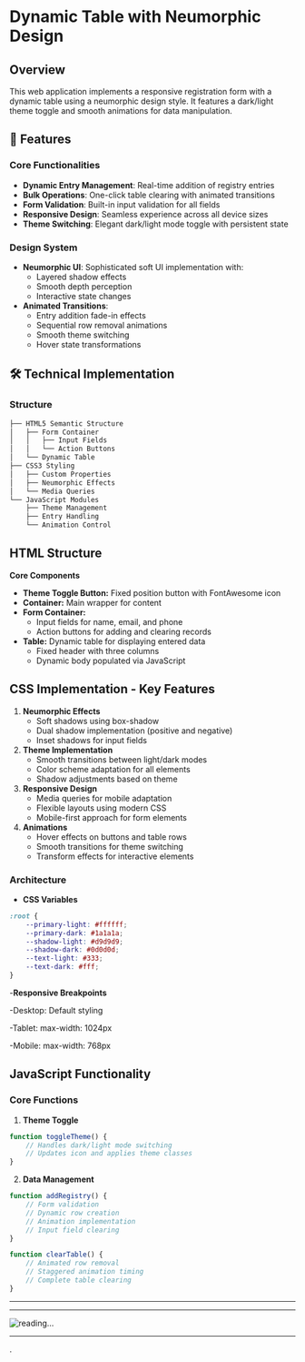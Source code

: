 
# Dynamic Table with Neumorphic Design
## Overview
This web application implements a responsive registration form with a dynamic table using a neumorphic design style. It features a dark/light theme toggle and smooth animations for data manipulation.

## 🚀 Features

### Core Functionalities
- **Dynamic Entry Management**: Real-time addition of registry entries
- **Bulk Operations**: One-click table clearing with animated transitions
- **Form Validation**: Built-in input validation for all fields
- **Responsive Design**: Seamless experience across all device sizes
- **Theme Switching**: Elegant dark/light mode toggle with persistent state

### Design System
- **Neumorphic UI**: Sophisticated soft UI implementation with:
  - Layered shadow effects
  - Smooth depth perception
  - Interactive state changes
- **Animated Transitions**: 
  - Entry addition fade-in effects
  - Sequential row removal animations
  - Smooth theme switching
  - Hover state transformations

## 🛠️ Technical Implementation

### Structure
```html
├── HTML5 Semantic Structure
│   ├── Form Container
│   │   ├── Input Fields
│   │   └── Action Buttons
│   └── Dynamic Table
├── CSS3 Styling
│   ├── Custom Properties
│   ├── Neumorphic Effects
│   └── Media Queries
└── JavaScript Modules
    ├── Theme Management
    ├── Entry Handling
    └── Animation Control
```
## HTML Structure
**Core Components**
- **Theme Toggle Button:** Fixed position button with FontAwesome icon
- **Container:** Main wrapper for content
- **Form Container:**
    - Input fields for name, email, and phone 
    - Action buttons for adding and clearing records 
- **Table:** Dynamic table for displaying entered data 
    - Fixed header with three columns 
    - Dynamic body populated via JavaScript

## CSS Implementation - Key Features

1. **Neumorphic Effects**
    - Soft shadows using box-shadow 
    - Dual shadow implementation (positive and negative) 
    - Inset shadows for input fields 
2. **Theme Implementation**
    - Smooth transitions between light/dark modes
    - Color scheme adaptation for all elements 
    - Shadow adjustments based on theme 
3. **Responsive Design**
    - Media queries for mobile adaptation
    - Flexible layouts using modern CSS
    - Mobile-first approach for form elements
4. **Animations**
    - Hover effects on buttons and table rows 
    - Smooth transitions for theme switching 
    - Transform effects for interactive elements

### Architecture 
- **CSS Variables**
```css
:root {
    --primary-light: #ffffff;
    --primary-dark: #1a1a1a;
    --shadow-light: #d9d9d9;
    --shadow-dark: #0d0d0d;
    --text-light: #333;
    --text-dark: #fff;
}
```
-**Responsive Breakpoints**

-Desktop: Default styling 

-Tablet: max-width: 1024px

-Mobile: max-width: 768px


## JavaScript Functionality
### Core Functions

1. **Theme Toggle**
```javascript
function toggleTheme() {
    // Handles dark/light mode switching
    // Updates icon and applies theme classes
}
```
2. **Data Management**
```javascript
function addRegistry() {
    // Form validation
    // Dynamic row creation
    // Animation implementation
    // Input field clearing
}
```
```javascript
function clearTable() {
    // Animated row removal
    // Staggered animation timing
    // Complete table clearing
}
```

***
***

![reading...](https://media.giphy.com/media/Tf3mp01bfrrUc/giphy.gif?cid=ecf05e47wajghtrc5targr7mju7coe0avdyurnehrr1krgdt&ep=v1_gifs_search&rid=giphy.gif&ct=g  "...How could I ever do so unless someone guide me?")

***



.